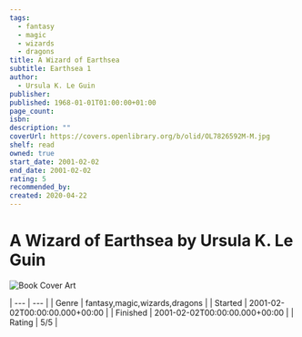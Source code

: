 ```yaml
---
tags:
  - fantasy
  - magic
  - wizards
  - dragons
title: A Wizard of Earthsea
subtitle: Earthsea 1
author:
  - Ursula K. Le Guin
publisher: 
published: 1968-01-01T01:00:00+01:00
page_count: 
isbn: 
description: ""
coverUrl: https://covers.openlibrary.org/b/olid/OL7826592M-M.jpg
shelf: read
owned: true
start_date: 2001-02-02
end_date: 2001-02-02
rating: 5
recommended_by: 
created: 2020-04-22
---
```


# A Wizard of Earthsea by Ursula K. Le Guin

![Book Cover Art](https://covers.openlibrary.org/b/olid/OL7826592M-M.jpg)


| --- | --- |
| Genre | fantasy,magic,wizards,dragons |
| Started | 2001-02-02T00:00:00.000+00:00 |
| Finished | 2001-02-02T00:00:00.000+00:00 |
| Rating | 5/5 |

